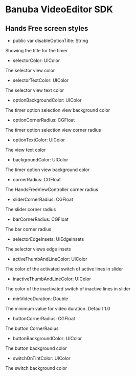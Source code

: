 
# Banuba VideoEditor SDK
## Hands Free screen styles  

 - public var disableOptionTitle: String
 
 Showing the title for the timer
 
 - selectorColor: UIColor
 
 The selector view color
 
  - selectorTextColor: UIColor
 
 The selector view text color
 
  - optionBackgroundColor: UIColor
 
 The timer option selection view background color
 
 - optionCornerRadius: CGFloat
 
 The timer option selection view corner radius
 
 - optionTextColor: UIColor
 
 The view text color
 
 - backgroundColor: UIColor

  The timer option view background color
  
  - cornerRadius: CGFloat
  
  The HandsFreeViewController corner radius
  
  - sliderCornerRadius: CGFloat
  
  The slider corner radius
  
  - barCornerRadius: CGFloat
  
  The bar corner radius
  
  - selectorEdgeInsets: UIEdgeInsets
  
  The selector views edge insets
  
  - activeThumbAndLineColor: UIColor
  
  The color of the activated switch of active lines in slider
  
  - inactiveThumbAndLineColor: UIColor
  
  The color of the inactivated switch of inactive lines in slider
  
  - minVideoDuration: Double
  
   The minimum value for video duration.
   Default 1.0
   
   - buttonCornerRadius: CGFloat
   
   The button CornerRadius
   
   - buttonBackgroundColor: UIColor
   
   The button background color
   
   - switchOnTintColor: UIColor
   
   The switch background color
